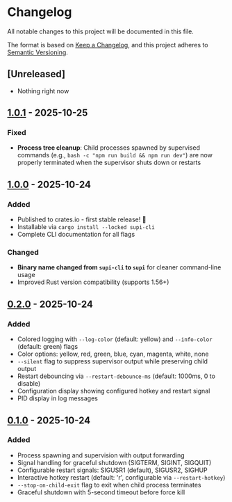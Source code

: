 # Changelog

All notable changes to this project will be documented in this file.

The format is based on [Keep a Changelog](https://keepachangelog.com/en/1.0.0/),
and this project adheres to
[Semantic Versioning](https://semver.org/spec/v2.0.0.html).

## [Unreleased]

- Nothing right now

## [1.0.1] - 2025-10-25

### Fixed

- **Process tree cleanup**: Child processes spawned by supervised commands
  (e.g., `bash -c "npm run build && npm run dev"`) are now properly terminated
  when the supervisor shuts down or restarts

## [1.0.0] - 2025-10-24

### Added

- Published to crates.io - first stable release! 🎉
- Installable via `cargo install --locked supi-cli`
- Complete CLI documentation for all flags

### Changed

- **Binary name changed from `supi-cli` to `supi`** for cleaner command-line
  usage
- Improved Rust version compatibility (supports 1.56+)

[1.0.1]: https://github.com/bjesuiter/supi-cli/releases/tag/v1.0.1
[1.0.0]: https://github.com/bjesuiter/supi-cli/releases/tag/v1.0.0

## [0.2.0] - 2025-10-24

### Added

- Colored logging with `--log-color` (default: yellow) and `--info-color`
  (default: green) flags
- Color options: yellow, red, green, blue, cyan, magenta, white, none
- `--silent` flag to suppress supervisor output while preserving child output
- Restart debouncing via `--restart-debounce-ms` (default: 1000ms, 0 to disable)
- Configuration display showing configured hotkey and restart signal
- PID display in log messages

[0.2.0]: https://github.com/bjesuiter/supi-cli/releases/tag/v0.2.0

## [0.1.0] - 2025-10-24

### Added

- Process spawning and supervision with output forwarding
- Signal handling for graceful shutdown (SIGTERM, SIGINT, SIGQUIT)
- Configurable restart signals: SIGUSR1 (default), SIGUSR2, SIGHUP
- Interactive hotkey restart (default: 'r', configurable via `--restart-hotkey`)
- `--stop-on-child-exit` flag to exit when child process terminates
- Graceful shutdown with 5-second timeout before force kill

[0.1.0]: https://github.com/bjesuiter/supi-cli/releases/tag/v0.1.0
